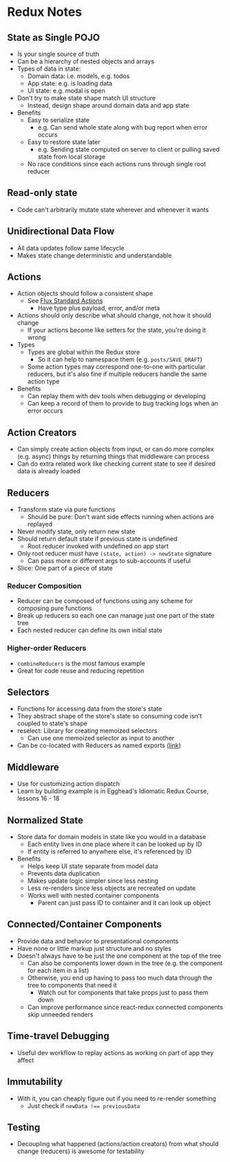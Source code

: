 # Redux Notes

## State as Single POJO

* Is your single source of truth
* Can be a hierarchy of nested objects and arrays
* Types of data in state:
  * Domain data: i.e. models, e.g. todos
  * App state: e.g. is loading data
  * UI state: e.g. modal is open
* Don't try to make state shape match UI structure
  * Instead, design shape around domain data and app state
* Benefits
  * Easy to serialize state
    * e.g. Can send whole state along with bug report when error occurs
  * Easy to restore state later
    * e.g. Sending state computed on server to client or pulling saved state from local storage
  * No race conditions since each actions runs through single root reducer

## Read-only state

* Code can't arbitrarily mutate state wherever and whenever it wants

## Unidirectional Data Flow

* All data updates follow same lifecycle
* Makes state change deterministic and understandable

##  Actions

* Action objects should follow a consistent shape
  * See [Flux Standard Actions][flux-standard-actions]
    * Have type plus payload, error, and/or meta
* Actions should only describe what should change, not how it should change
  * If your actions become like setters for the state, you're doing it wrong
* Types
  * Types are global within the Redux store
    * So it can help to namespace them (e.g. `posts/SAVE_DRAFT`)
  * Some action types may correspond one-to-one with particular reducers, but it's also fine if
    multiple reducers handle the same action type
* Benefits
  * Can replay them with dev tools when debugging or developing
  * Can keep a record of them to provide to bug tracking logs when an error occurs

## Action Creators

* Can simply create action objects from input, or can do more complex (e.g. async) things by
  returning things that middleware can process
* Can do extra related work like checking current state to see if desired data is already loaded

## Reducers

* Transform state via pure functions
  * Should be pure: Don't want side effects running when actions are replayed
* Never modify state, only return new state
* Should return default state if previous state is undefined
  * Root reducer invoked with undefined on app start
* Only root reducer must have `(state, action) -> newState` signature
  * Can pass more or different args to sub-accounts if useful
* Slice: One part of a piece of state

### Reducer Composition

* Reducer can be composed of functions using any scheme for composing pure functions
* Break up reducers so each one can manage just one part of the state tree
* Each nested reducer can define its own initial state

### Higher-order Reducers

* `combineReducers` is the most famous example
* Great for code reuse and reducing repetition

## Selectors

* Functions for accessing data from the store's state
* They abstract shape of the store's state so consuming code isn't coupled to state's shape
* reselect: Library for creating memoized selectors
  * Can use one memoized selector as input to another
* Can be co-located with Reducers as named exports ([link][colocate-selectors])

## Middleware

* Use for customizing action dispatch
* Learn by building example is in Egghead's Idiomatic Redux Course, lessons 16 - 18

## Normalized State

* Store data for domain models in state like you would in a database
  * Each entity lives in one place where it can be looked up by ID
  * If entity is referred to anywhere else, it's referenced by ID
* Benefits
  * Helps keep UI state separate from model data
  * Prevents data duplication
  * Makes update logic simpler since less nesting
  * Less re-renders since less objects are recreated on update
  * Works well with nested container components
    * Parent can just pass ID to container and it can look up object

##  Connected/Container Components

* Provide data and behavior to presentational components
* Have none or little markup just structure and no styles
* Doesn't always have to be just the one component at the top of the tree
  * Can also be components lower down in the tree (e.g. the component for each item in a list)
  * Otherwise, you end up having to pass too much data through the tree to components that need it
    * Watch out for components that take props just to pass them down
  * Can improve performance since react-redux connected components skip unneeded renders

## Time-travel Debugging

* Useful dev workflow to replay actions as working on part of app they affect

## Immutability

* With it, you can cheaply figure out if you need to re-render something
  * Just check if `newData !== previousData`

## Testing

* Decoupling what happened (actions/action creators) from what should change (reducers) is awesome
  for testability

[colocate-selectors]: https://github.com/tayiorbeii/egghead.io_idiomatic_redux_course_notes/blob/master/10-Colocating_Selectors_with_Reducers.md
[flux-standard-actions]: https://github.com/acdlite/flux-standard-action
